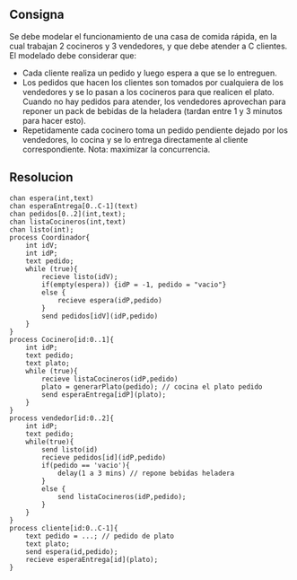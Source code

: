 ## Consigna

Se debe modelar el funcionamiento de una casa de comida rápida, en la cual trabajan 2 cocineros y 3 vendedores, y que debe atender a C clientes. El modelado debe considerar
que:
- Cada cliente realiza un pedido y luego espera a que se lo entreguen.
- Los pedidos que hacen los clientes son tomados por cualquiera de los vendedores y se lo pasan a los cocineros para que realicen el plato. Cuando no hay pedidos para atender, los vendedores aprovechan para reponer un pack de bebidas de la heladera (tardan entre 1 y 3 minutos para hacer esto).
- Repetidamente cada cocinero toma un pedido pendiente dejado por los vendedores, lo cocina y se lo entrega directamente al cliente correspondiente.
Nota: maximizar la concurrencia.

## Resolucion

```
chan espera(int,text)
chan esperaEntrega[0..C-1](text)
chan pedidos[0..2](int,text);
chan listaCocineros(int,text)
chan listo(int);
process Coordinador{
    int idV;
    int idP;
    text pedido;
    while (true){
        recieve listo(idV);
        if(empty(espera)) {idP = -1, pedido = "vacio"}
        else {
            recieve espera(idP,pedido)
        }
        send pedidos[idV](idP,pedido)
    }
}
process Cocinero[id:0..1]{
    int idP;
    text pedido;
    text plato;
    while (true){
        recieve listaCocineros(idP,pedido)
        plato = generarPlato(pedido); // cocina el plato pedido
        send esperaEntrega[idP](plato);
    }
}
process vendedor[id:0..2]{
    int idP;
    text pedido;
    while(true){
        send listo(id)
        recieve pedidos[id](idP,pedido)
        if(pedido == 'vacio'){
            delay(1 a 3 mins) // repone bebidas heladera
        }
        else {
            send listaCocineros(idP,pedido);
        }
    }
}
process cliente[id:0..C-1]{
    text pedido = ...; // pedido de plato
    text plato;
    send espera(id,pedido);
    recieve esperaEntrega[id](plato);
}
```